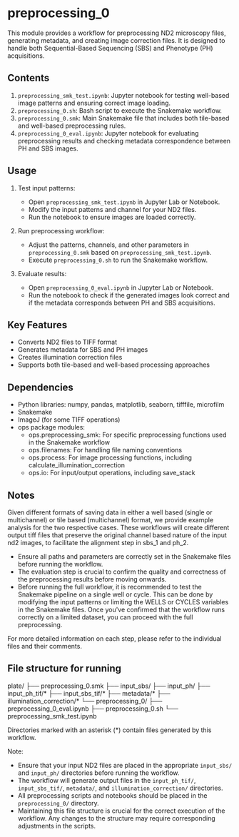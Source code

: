 # preprocessing_0

This module provides a workflow for preprocessing ND2 microscopy files, generating metadata, and creating image correction files. It is designed to handle both Sequential-Based Sequencing (SBS) and Phenotype (PH) acquisitions.

## Contents

1. `preprocessing_smk_test.ipynb`: Jupyter notebook for testing well-based image patterns and ensuring correct image loading.
2. `preprocessing_0.sh`: Bash script to execute the Snakemake workflow.
3. `preprocessing_0.smk`: Main Snakemake file that includes both tile-based and well-based preprocessing rules.
4. `preprocessing_0_eval.ipynb`: Jupyter notebook for evaluating preprocessing results and checking metadata correspondence between PH and SBS images.

## Usage

1. Test input patterns:
   - Open `preprocessing_smk_test.ipynb` in Jupyter Lab or Notebook.
   - Modify the input patterns and channel for your ND2 files.
   - Run the notebook to ensure images are loaded correctly.

2. Run preprocessing workflow:
   - Adjust the patterns, channels, and other parameters in `preprocessing_0.smk` based on `preprocessing_smk_test.ipynb`.
   - Execute `preprocessing_0.sh` to run the Snakemake workflow.

3. Evaluate results:
   - Open `preprocessing_0_eval.ipynb` in Jupyter Lab or Notebook.
   - Run the notebook to check if the generated images look correct and if the metadata corresponds between PH and SBS acquisitions.

## Key Features

- Converts ND2 files to TIFF format
- Generates metadata for SBS and PH images
- Creates illumination correction files
- Supports both tile-based and well-based processing approaches

## Dependencies

- Python libraries: numpy, pandas, matplotlib, seaborn, tifffile, microfilm
- Snakemake
- ImageJ (for some TIFF operations)
- ops package modules:
  - ops.preprocessing_smk: For specific preprocessing functions used in the Snakemake workflow
  - ops.filenames: For handling file naming conventions
  - ops.process: For image processing functions, including calculate_illumination_correction
  - ops.io: For input/output operations, including save_stack

## Notes

Given different formats of saving data in either a well based (single or multichannel) or tile based (multichannel) format, we provide example analysis for the two respective cases. These workflows will create different output tiff files that preserve the original channel based nature of the input nd2 images, to facilitate the alignment step in sbs_1 and ph_2. 

- Ensure all paths and parameters are correctly set in the Snakemake files before running the workflow.
- The evaluation step is crucial to confirm the quality and correctness of the preprocessing results before moving onwards.
- Before running the full workflow, it is recommended to test the Snakemake pipeline on a single well or cycle. This can be done by modifying the input patterns or limiting the WELLS or CYCLES variables in the Snakemake files. Once you've confirmed that the workflow runs correctly on a limited dataset, you can proceed with the full preprocessing.

For more detailed information on each step, please refer to the individual files and their comments.

## File structure for running

plate/
├── preprocessing_0.smk
├── input_sbs/
├── input_ph/
├── input_ph_tif/*
├── input_sbs_tif/*
├── metadata/*
├── illumination_correction/*
└── preprocessing_0/
    ├── preprocessing_0_eval.ipynb
    ├── preprocessing_0.sh
    └── preprocessing_smk_test.ipynb
    
Directories marked with an asterisk (*) contain files generated by this workflow.

Note: 
- Ensure that your input ND2 files are placed in the appropriate `input_sbs/` and `input_ph/` directories before running the workflow.
- The workflow will generate output files in the `input_ph_tif/`, `input_sbs_tif/`, `metadata/`, and `illumination_correction/` directories.
- All preprocessing scripts and notebooks should be placed in the `preprocessing_0/` directory.
- Maintaining this file structure is crucial for the correct execution of the workflow. Any changes to the structure may require corresponding adjustments in the scripts.
